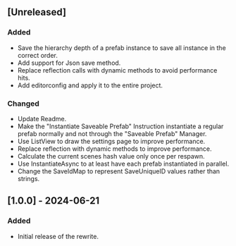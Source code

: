 ﻿## [Unreleased]

### Added

- Save the hierarchy depth of a prefab instance to save all instance in the correct order.
- Add support for Json save method.
- Replace reflection calls with dynamic methods to avoid performance hits.
- Add editorconfig and apply it to the entire project.

### Changed

- Update Readme.
- Make the "Instantiate Saveable Prefab" Instruction instantiate a regular prefab normally and not through the "Saveable
  Prefab" Manager.
- Use ListView to draw the settings page to improve performance.
- Replace reflection with dynamic methods to improve performance.
- Calculate the current scenes hash value only once per respawn.
- Use InstantiateAsync to at least have each prefab instantiated in parallel.
- Change the SaveIdMap to represent SaveUniqueID values rather than strings.

## [1.0.0] - 2024-06-21

### Added

- Initial release of the rewrite.
